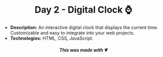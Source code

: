 <h1 align="center">Day 2 - Digital Clock ⌚</h1>

- **Description:** An interactive digital clock that displays the current time. Customizable and easy to integrate into your web projects.
- **Technologies:** HTML, CSS, JavaScript.

<h5 align="center">This was made with 💗</h5>
